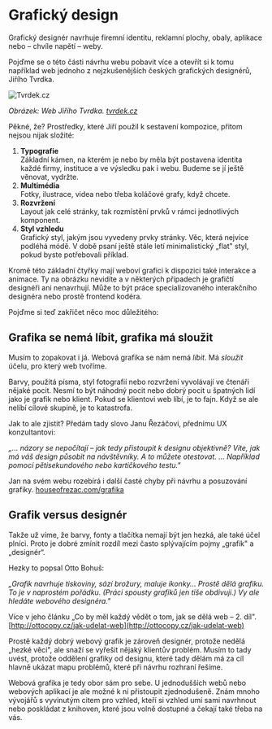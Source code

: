 # Grafický design

Grafický designér navrhuje firemní identitu, reklamní plochy, obaly, aplikace nebo – chvíle napětí – weby.

Pojďme se o této části návrhu webu pobavit více a  otevřít si k tomu například web jednoho z nejzkušenějších českých grafických designérů, Jiřího Tvrdka.

![Tvrdek.cz](dist/images/vdwd/original/tvrdek-cz.png)

*Obrázek: Web Jiřího Tvrdka. [tvrdek.cz](http://www.tvrdek.cz/)*

Pěkné, že? Prostředky, které Jiří použil k sestavení kompozice, přitom nejsou nijak složité: 

1. **Typografie**  
Základní kámen, na kterém je nebo by měla být postavena identita každé firmy, instituce a ve výsledku pak i webu. Budeme se jí ještě věnovat, vydržte.
2. **Multimédia**  
Fotky, ilustrace, videa nebo třeba koláčové grafy, když chcete.
3. **Rozvržení**  
Layout jak celé stránky, tak rozmístění prvků v rámci jednotlivých komponent.
4. **Styl vzhledu**  
Grafický styl, jakým jsou vyvedeny prvky stránky. Věc, která nejvíce podléhá módě. V době psaní ještě stále letí minimalistický „flat" styl, pokud byste potřebovali příklad.

Kromě této základní čtyřky mají weboví grafici k dispozici také interakce a animace. Ty na obrázku nevidíte a v některých případech je grafičtí designéři ani nenavrhují. Může to být práce specializovaného interakčního designéra nebo prostě frontend kodéra. 

Pojďme si teď zakřičet něco moc důležitého: 

## Grafika se nemá líbit, grafika má sloužit

Musím to zopakovat i já. Webová grafika se nám nemá *líbit*. Má *sloužit* účelu, pro který web tvoříme.

Barvy, použitá písma, styl fotografií nebo rozvržení vyvolávají ve čtenáři nějaké pocit. Nesmí to být náhodný pocit nebo dobrý pocit u špatných lidí jako je grafik nebo klient. Pokud se klientovi web líbí, je to fajn. Když se ale nelíbí cílové skupině, je to katastrofa.

Jak to ale zjistit? Předám tady slovo Janu Řezáčovi, přednímu UX konzultantovi:

*„… názory se nepočítají – jak tedy přistoupit k designu objektivně? Víte, jak má váš design působit na návštěvníky. A to můžete otestovat. … Například pomocí pětisekundového nebo kartičkového testu."*

Jan na svém webu rozebírá i další časté chyby při návrhu a posuzování grafiky. [houseofrezac.com/grafika](https://www.houseofrezac.com/grafika)

## Grafik versus designér

Takže už víme, že barvy, fonty a tlačítka nemají být jen hezká, ale také účel plníci. Proto je dobré zmínit rozdíl mezi často splývajícím pojmy „grafik" a „designér“.

Hezky to popsal Otto Bohuš:

*„Grafik navrhuje tiskoviny, sází brožury, maluje ikonky… Prostě dělá grafiku. To je v naprostém pořádku. (Práci spousty grafiků jen tiše obdivuji.) Vy ale hledáte webového designéra."*

Více v jeho článku „Co by měl každý vědět o tom, jak se dělá web – 2. díl". [http://ottocopy.cz/jak-udelat-web](http://ottocopy.cz/jak-udelat-web)

Prostě každý dobrý webový grafik je zároveň designér, protože nedělá „hezké věci", ale snaží se vyřešit nějaký klientův problém. Musím to tady uvést, protože oddělení grafiky od designu, které tady dělám má za cíl hlavně ukázat mapu problémů, které při návrhu rozhraní řešíme.

Webová grafika je tedy obor sám pro sebe. U jednodušších webů nebo webových aplikací je ale možné k ní přistoupit zjednodušeně. Znám mnoho vývojářů s vyvinutým citem pro vzhled, kteří si vzhled umí sami navrhnout nebo poskládat z knihoven, které jsou volně dostupné a čekají také třeba na vás.
